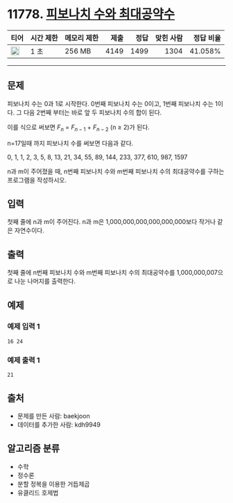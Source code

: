 # 11778. [피보나치 수와 최대공약수](https://www.acmicpc.net/problem/11778)

| 티어                                                                  | 시간 제한 | 메모리 제한 | 제출 | 정답 | 맞힌 사람 | 정답 비율 |
| --------------------------------------------------------------------- | --------- | ----------- | ---: | ---: | --------: | --------: |
| <img src="https://static.solved.ac/tier_small/16.svg" width="20px" /> | 1 초      | 256 MB      | 4149 | 1499 |      1304 |   41.058% |

---

## 문제

피보나치 수는 0과 1로 시작한다. 0번째 피보나치 수는 0이고, 1번째 피보나치 수는 1이다. 그 다음 2번째 부터는 바로 앞 두 피보나치 수의 합이 된다.

이를 식으로 써보면 $F_{n}$ = $F_{n-1}$ + $F_{n-2}$
(n ≥ 2)가 된다.

n=17일때 까지 피보나치 수를 써보면 다음과 같다.

0, 1, 1, 2, 3, 5, 8, 13, 21, 34, 55, 89, 144, 233, 377, 610, 987, 1597

n과 m이 주어졌을 때, n번째 피보나치 수와 m번째 피보나치 수의 최대공약수를 구하는 프로그램을 작성하시오.

## 입력

첫째 줄에 n과 m이 주어진다. n과 m은 1,000,000,000,000,000,000보다 작거나 같은 자연수이다.

## 출력

첫째 줄에 n번째 피보나치 수와 m번째 피보나치 수의 최대공약수를 1,000,000,007으로 나눈 나머지를 출력한다.

## 예제

### 예제 입력 1

```
16 24
```

### 예제 출력 1

```
21
```

## 출처

- 문제를 만든 사람: baekjoon
- 데이터를 추가한 사람: kdh9949

## 알고리즘 분류

- 수학
- 정수론
- 분할 정복을 이용한 거듭제곱
- 유클리드 호제법
